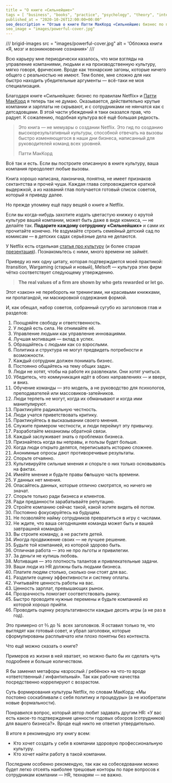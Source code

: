```yaml
---
title = "О книге «Сильнейшие»"
tags = [ "business", "books", "practice", "psychology", "theory", "interesting", "best", "professional-books", "management"]
published_at = "2020-10-26T12:00:00+00:00"
seo_description = "Отзыв о книге Патти МакКорд «Сильнейшие: бизнес по правилам Netflix» — обязательно к прочтению для понимания важности работы над культурой компании."
seo_image = "images/powerful-cover.jpg"
---
```


/// brigid-images
src = "images/powerful-cover.jpg"
alt = 'Обложка книги «Я, мозг и возникновение сознания»'
///

Всю карьеру мне периодически казалось, что мои взгляды на управление компаниями, людьми и на производственную культуру, мягко говоря, фрические. Вроде как технарские загоны, которые ничего общего с реальностью не имеют. Тем более, мне сложно для них быстро находить убедительные аргументы — всё-таки не моя специализация.

Благодаря книге «Сильнейшие: бизнес по правилам Netflix» и [Патти МакКорд](https://en.wikipedia.org/wiki/Patty_McCord) я теперь так не думаю. Оказывается, действительно крутые компании и зарплаты не скрывают, и с сотрудниками не нянчатся как с детсадовцами. В этой части убеждений я таки оказался прав, что радует. К сожалению, подобная культура всё ещё большая редкость.

> Это книга — не мемуары о создании Netflix. Это гид по созданию высокорезультативный культуры, способной отвечать на вызовы быстро изменяющегося в наши дни бизнеса, написанный для руководителей команд всех уровней.
>
> Патти МакКорд

Всё так и есть. Если вы построите описанную в книге культуру, ваша компания преодолеет любые вызовы.

<!-- more -->

Книга хорошо написана, лаконична, понятна, не имеет признаков сектантства и прочей чуши. Каждая глава сопровождается краткой выдержкой, а из названий глав получается готовый список советов, который я приведу далее.

Но прежде упомяну ещё пару вещей о книге и Netflix.

Если вы когда-нибудь захотите издать цветастую книжку о крутой культуре вашей компании, может быть даже в виде комикса, — не делайте так. **Подарите каждому сотруднику «Сильнейших»** и сами их прочитайте конечно. Не вздумайте строить семейный детский сад по комиксам — в детских садах серьёзные дела не делаются.

У Netflix есть отдельная [статья про культуру](http://jobs.netflix.com/culture) (и более старая [презентация](https://www.slideshare.net/reed2001/culture-1798664)). Познакомьтесь с ними, много времени не займёт.

Приведу из них одну цитату, которая подтверждается моей практикой: Itransition, Wargaming (старый и новый), Melsoft — культура этих фирм чётко соответствует следующему утверждению.

> **The real values of a firm are shown by who gets rewarded or let go.**

Этот «закон» не перебороть ни тренингами, ни красивыми книжками, ни пропагандой, ни маскировкой содержания формой.

И, как обещал, набор советов, собранный сугубо из заголовков глав и разделов:

1. Поощряйте свободу и ответственность.
2. У людей есть сила. Не отнимайте её.
3. Управление людьми как управление инновациями.
4. Лучшая мотивация — вклад в успех.
5. Обращайтесь с людьми как со взрослыми.
6. Политика и структура не могут предвидеть потребности и возможности.
7. Каждый сотрудник должен понимать бизнес.
8. Постоянно общайтесь на тему общих задач.
9. Люди не хотят, чтобы на работе их развлекали. Они хотят учиться.
10. Убедитесь, что коммуникация идёт в обоих направлениях — и вверх, и вниз.
11. Обучение команды — это модель, а не руководство для психологов, преподавателей или массовиков-затейников.
12. Люди терпеть не могут, когда их обманывают и когда ими манипулируют.
13. Практикуйте радикальную честность.
14. Люди учатся приветствовать критику.
15. Практикуйтесь в высказывании своего мнения.
16. Служите примером честности, и люди переймут эту привычку.
17. Разработайте механизмы обратной связи.
18. Каждый заслуживает знать о проблемах бизнеса.
19. Признайтесь когда вы неправы, и пользы будет больше.
20. Когда люди открыто делятся, переписывать историю сложнее.
21. Анонимные опросы дают противоречивые результаты.
22. Спорьте отчаянно.
23. Культивируйте сильные мнения и спорьте о них только основываясь на фактах.
24. Имейте мнение и будьте правы б**о**льшую часть времени.
25. У данных нет мнения.
26. Опасайтесь данных, которые отлично смотрятся, но ничего не значат.
27. Спорьте только ради бизнеса и клиентов.
28. Ради преданности зарабатывайте репутацию.
29. Стройте компанию сейчас такой, какой хотите видеть её потом.
30. Постоянно фокусируйтесь на будущем.
31. Не позволяйте найму сотрудников превратиться в игру с числами.
32. Не ждите, что ваша сегодняшняя команда может быть и вашей завтрашней командой.
33. Вы строите команду, а не растите детей.
34. Иногда продвижение своих — не лучшее решение.
35. Будьте той компанией, из которой здорово быть.
36. Отличная работа — это не про льготы и привилегии.
37. За деньги не купишь любовь.
38. Мотивация — это плотность талантов и привлекательные задачи.
39. Ваши люди из HR должны быть людьми бизнеса.
40. Платите людям столько, сколько они стоят для вас.
41. Разделите оценку эффективности и систему оплаты.
42. Учитывайте ценность работы на вас.
43. Ценность зарплат, превышающих рынок.
44. Прозрачность помогает соответствовать рынку.
45. Быстро проводите нужные перемены и будьте компанией из которой хорошо прийти.
46. Проводить оценку результативности каждые десять игры (а не раз в год).

Это примерно от ⅔ до ¾  всех заголовков. Я оставил только те, что выглядят как готовый совет, и убрал заголовки, которые сформулированы расплывчато или плохо понятны без контекста.

Что ещё можно сказать о книге?

Примеров из жизни в ней хватает, но можно было бы их сделать чуть подробнее и больше количеством.

Я бы заменил метафоры «взрослый / ребёнок» на что-то вроде «ответственный / инфантильный». Так как рабочие качества посредственно коррелируют с возрастом.

Суть формирования культуры Netflix, по словам МакКорд: «Мы постояно соскабливали с себя политику и процедуры» (а не изобретали новые формальности).

Понравился вопрос, который автор любит задавать другим HR: «У вас есть какое-то подтверждение ценности годовых обзоров (сотрудников) для вашего бизнеса?». Вроде ещё никто не ответил утвердительно.

В итоге я рекомендую эту книгу всем:

- Кто хочет создать у себя в компании здоровую профессиональную культуру.
- Кто хочет найти работу в такой компании.

Последним особенно рекомендую, так как на собеседовании можно будет легко отсеять наиболее трешовые конторы по паре вопросов к сотрудникам компании — HR, технарям — не важно.
